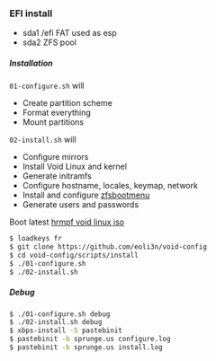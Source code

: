 ### EFI install

- sda1
  /efi
  FAT used as esp
- sda2
  ZFS pool


##### Installation

``01-configure.sh`` will
- Create partition scheme
- Format everything
- Mount partitions

``02-install.sh`` will
- Configure mirrors
- Install Void Linux and kernel
- Generate initramfs
- Configure hostname, locales, keymap, network
- Install and configure [zfsbootmenu](https://github.com/zbm-dev/zfsbootmenu)
- Generate users and passwords

Boot latest [hrmpf void linux iso](https://github.com/leahneukirchen/hrmpf/releases/latest)

```bash
$ loadkeys fr
$ git clone https://github.com/eoli3n/void-config
$ cd void-config/scripts/install
$ ./01-configure.sh
$ ./02-install.sh
```

##### Debug

```bash
$ ./01-configure.sh debug
$ ./02-install.sh debug
$ xbps-install -S pastebinit
$ pastebinit -b sprunge.us configure.log
$ pastebinit -b sprunge.us install.log
```

